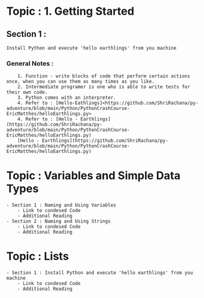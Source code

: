 # Topic : 1. Getting Started 
## Section 1 : 
    Install Python and execute 'hello earthlings' from you machine
### General Notes : 
        1. Function - write blocks of code that perform certain actions once, when you can use them as many times as you like.
        2. Intermediate programer is one who is able to write tests for their own code. 
        3. Python comes with an interpreter. 
        4. Refer to : [Hello-Eathlings]<https://github.com/ShriRachana/py-adventure/blob/main/Python/PythonCrashCourse-EricMatthes/helloEarthlings.py>
        4. Refer to : [Hello - Earthlings] (https://github.com/ShriRachana/py-adventure/blob/main/Python/PythonCrashCourse-EricMatthes/helloEarthlings.py)
        [Hello - Earthlings](https://github.com/ShriRachana/py-adventure/blob/main/Python/PythonCrashCourse-EricMatthes/helloEarthlings.py)

# Topic : Variables and Simple Data Types 
    - Section 1 : Naming and Using Variables 
        - Link to condesed Code
        - Additional Reading
    - Section 2 : Naming and Using Strings
        - Link to condesed Code
        - Additional Reading
# Topic : Lists
    - Section 1 : Install Python and execute 'hello earthlings' from you machine
        - Link to condesed Code
        - Additional Reading


